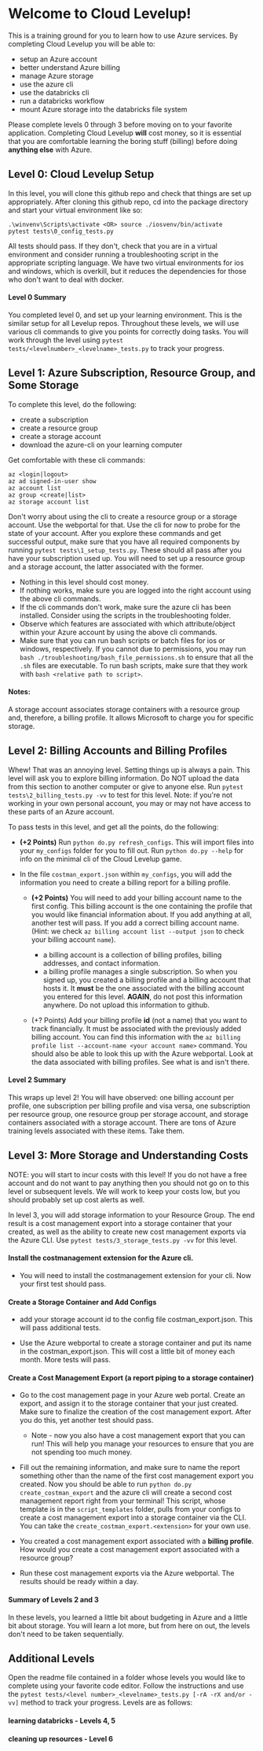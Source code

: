 # Welcome to Cloud Levelup!

This is a training ground for you to learn how to use Azure services. By completing Cloud Levelup you will be able to:

- setup an Azure account
- better understand Azure billing
- manage Azure storage
- use the azure cli
- use the databricks cli
- run a databricks workflow
- mount Azure storage into the databricks file system

Please complete levels 0 through 3 before moving on to your favorite application. Completing Cloud Levelup __will__ cost money, so it is essential that you are comfortable learning the boring stuff (billing) before doing __anything else__ with Azure.

## Level 0: Cloud Levelup Setup

In this level, you will clone this github repo and check that things are set up appropriately. After cloning this github repo, cd into the package directory and start your virtual environment like so: 

```
.\winvenv\Scripts\activate <OR> source ./iosvenv/bin/activate
pytest tests\0_config_tests.py
```

All tests should pass. If they don't, check that you are in a virtual environment and consider running a troubleshooting script in the appropriate scripting language. We have two virtual environments for ios and windows, which is overkill, but it reduces the dependencies for those who don't want to deal with docker.

#### Level 0 Summary

You completed level 0, and set up your learning environment. This is the similar setup for all Levelup repos. Throughout these levels, we will use various cli commands to give you points for correctly doing tasks. You will work through the level using `pytest tests/<levelnumber>_<levelname>_tests.py` to track your progress.

## Level 1: Azure Subscription, Resource Group, and Some Storage

To complete this level, do the following:
- create a subscription
- create a resource group
- create a storage account
- download the azure-cli on your learning computer

Get comfortable with these cli commands:
```
az <login|logout>
az ad signed-in-user show
az account list
az group <create|list>
az storage account list
```
Don't worry about using the cli to create a resource group or a storage account. Use the webportal for that. Use the cli for now to probe for the state of your account. After you explore these commands and get successful output, make sure that you have all required components by running `pytest tests\1_setup_tests.py`. These should all pass after you have your subscription used up. You will need to set up a resource group and a storage account, the latter associated with the former.
- Nothing in this level should cost money.
- If nothing works, make sure you are logged into the right account using the above cli commands.
- If the cli commands don't work, make sure the azure cli has been installed. Consider using the scripts in the troubleshooting folder.
- Observe which features are associated with which attribute/object within your Azure account by using the above cli commands.
- Make sure that you can run bash scripts or batch files for ios or windows, respectively. If you cannot due to permissions, you may run `bash ./troubleshooting/bash_file_permissions.sh` to ensure that all the `.sh` files are executable. To run bash scripts, make sure that they work with `bash <relative path to script>`.

#### Notes:

A storage account associates storage containers with a resource group and, therefore, a billing profile. It allows Microsoft to charge you for specific storage.

## Level 2: Billing Accounts and Billing Profiles

Whew! That was an annoying level. Setting things up is always a pain. This level will ask you to explore billing information. Do NOT upload the data from this section to another computer or give to anyone else. Run `pytest tests\2_billing_tests.py -vv` to test for this level. Note: if you're not working in your own personal account, you may or may not have access to these parts of an Azure account.

To pass tests in this level, and get all the points, do the following:

- __(+2 Points)__ Run `python do.py refresh_configs`. This will import files into your `my_configs` folder for you to fill out. Run `python do.py --help` for info on the minimal cli of the Cloud Levelup game.

- In the file `costman_export.json` within `my_configs`, you will add the information you need to create a billing report for a billing profile.

    - __(+2 Points)__ You will need to add your billing account name to the first config. This billing account is the one containing the profile that you would like financial information about. If you add anything at all, another test will pass. If you add a correct billing account name. (Hint: we check `az billing account list --output json` to check your billing account `name`).
        - a billing account is a collection of billing profiles, billing addresses, and contact information.
        - a billing profile manages a single subscription. So when you signed up, you created a billing profile and a billing account that hosts it. It __must__ be the one associated with the billing account you entered for this level. __AGAIN__, do not post this information anywhere. Do not upload this information to github.

    - (+? Points) Add your billing profile __id__ (not a name) that you want to track financially. It must be associated with the previously added billing account. You can find this information with the `az billing profile list --account-name <your account name>` command. You should also be able to look this up with the Azure webportal. Look at the data associated with billing profiles. See what is and isn't there.

#### Level 2 Summary

This wraps up level 2! You will have observed: one billing account per profile, one subscription per billing profile and visa versa, one subscription per resource group, one resource group per storage account, and storage containers associated with a storage account. There are tons of Azure training levels associated with these items. Take them.

## Level 3: More Storage and Understanding Costs

NOTE: you will start to incur costs with this level! If you do not have a free account and do not want to pay anything then you should not go on to this level or subsequent levels. We will work to keep your costs low, but you should probably set up cost alerts as well.

In level 3, you will add storage information to your Resource Group. The end result is a cost management export into a storage container that your created, as well as the ability to create new cost management exports via the Azure CLI. Use `pytest tests/3_storage_tests.py -vv` for this level.

#### Install the costmanagement extension for the Azure cli.

- You will need to install the costmanagement extension for your cli. Now your first test should pass.

#### Create a Storage Container and Add Configs

- add your storage account id to the config file costman_export.json. This will pass additional tests.

- Use the Azure webportal to create a storage container and put its name in the costman_export.json. This will cost a little bit of money each month. More tests will pass.

#### Create a Cost Management Export (a report piping to a storage container)

- Go to the cost management page in your Azure web portal. Create an export, and assign it to the storage container that your just created. Make sure to finalize the creation of the cost management export. After you do this, yet another test should pass.
    - Note - now you also have a cost management export that you can run! This will help you manage your resources to ensure that you are not spending too much money.

- Fill out the remaining information, and make sure to name the report something other than the name of the first cost management export you created. Now you should be able to run `python do.py create_costman_export` and the azure cli will create a second cost management report right from your terminal! This script, whose template is in the `script_templates` folder, pulls from your configs to create a cost management export into a storage container via the CLI. You can take the `create_costman_export.<extension>` for your own use.

- You created a cost management export associated with a __billing profile__. How would you create a cost management export associated with a resource group?

- Run these cost management exports via the Azure webportal. The results should be ready within a day.

#### Summary of Levels 2 and 3
In these levels, you learned a little bit about budgeting in Azure and a little bit about storage. You will learn a lot more, but from here on out, the levels don't need to be taken sequentially.

## Additional Levels

Open the readme file contained in a folder whose levels you would like to complete using your favorite code editor. Follow the instructions and use the `pytest tests/<level number>_<levelname>_tests.py [-rA -rX and/or -vv]` method to track your progress. Levels are as follows:

#### learning databricks - Levels 4, 5
#### cleaning up resources - Level 6